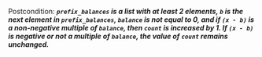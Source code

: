 Postcondition: ***`prefix_balances` is a list with at least 2 elements, `b` is the next element in `prefix_balances`, `balance` is not equal to 0, and if `(x - b)` is a non-negative multiple of `balance`, then `count` is increased by 1. If `(x - b)` is negative or not a multiple of `balance`, the value of `count` remains unchanged.***